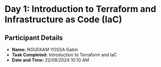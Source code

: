 # Day 1: Introduction to Terraform and Infrastructure as Code (IaC)

## Participant Details
- **Name:** NGUEKAM YOSSA Gabin
- **Task Completed:** Introduction to Terraform and IaC
- **Date and Time:** 22/08/2024 10:10 AM

